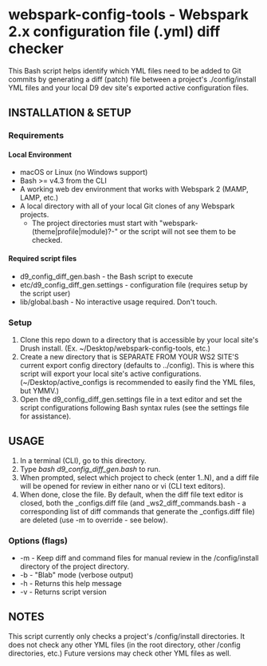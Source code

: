 # webspark-config-tools - Webspark 2.x configuration file (.yml) diff checker

This Bash script helps identify which YML files need to be added to Git commits by generating a diff (patch) file between a project's ./config/install YML files and your local D9 dev site's exported active configuration files.

## INSTALLATION & SETUP

### Requirements
#### Local Environment
- macOS or Linux (no Windows support)
- Bash >= v4.3 from the CLI
- A working web dev environment that works with Webspark 2 (MAMP, LAMP, etc.)
- A local directory with all of your local Git clones of any Webspark projects.
  - The project directories must start with "webspark-(theme|profile|module)?-" or the script will not see them to be checked.
#### Required script files
   - d9_config_diff_gen.bash - the Bash script to execute
   - etc/d9_config_diff_gen.settings - configuration file (requires setup by the script user)
   - lib/global.bash - No interactive usage required. Don't touch.

### Setup

1. Clone this repo down to a directory that is accessible by your local site's Drush install. (Ex. ~/Desktop/webspark-config-tools, etc.)
2. Create a new directory that is SEPARATE FROM YOUR WS2 SITE'S current export config directory (defaults to ../config). This is where this script will export your local site's active configurations. (~/Desktop/active_configs is recommended to easily find the YML files, but YMMV.)
3. Open the d9_config_diff_gen.settings file in a text editor and set the script configurations following Bash syntax rules (see the settings file for assistance).

## USAGE

1. In a terminal (CLI), go to this directory.
2. Type *bash d9_config_diff_gen.bash* to run.
3. When prompted, select which project to check (enter 1..N), and a diff file will be opened for review in either nano or vi (CLI text editors).
4. When done, close the file. By default, when the diff file text editor is closed, both the _configs.diff file (and _ws2_diff_commands.bash - a corresponding list of diff commands that generate the _configs.diff file) are deleted (use -m to override - see below).

### Options (flags)
- -m - Keep diff and command files for manual review in the /config/install directory of the project directory.
- -b - "Blab" mode (verbose output)
- -h - Returns this help message
- -v - Returns script version

## NOTES
This script currently only checks a project's /config/install directories. It does not check any other YML files (in the root directory, other /config directories, etc.) Future versions may check other YML files as well.
